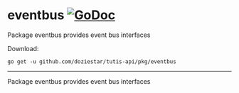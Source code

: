 # eventbus [![GoDoc](https://godoc.org/github.com/doziestar/tutis-api/pkg/eventbus?status.svg)](https://godoc.org/github.com/doziestar/tutis-api/pkg/eventbus)

Package eventbus provides event bus interfaces

Download:

```shell
go get -u github.com/doziestar/tutis-api/pkg/eventbus
```

---

Package eventbus provides event bus interfaces
